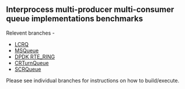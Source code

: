 ## Interprocess multi-producer multi-consumer queue implementations benchmarks

Relevent branches - 
- [LCRQ](https://github.com/r10a/threads_exp/tree/LCRQueue)
- [MSQueue](https://github.com/r10a/threads_exp/tree/MSQueue)
- [DPDK RTE_RING](https://github.com/r10a/threads_exp/tree/RTE_Ring)
- [CRTurnQueue](https://github.com/r10a/threads_exp/tree/CRTQueue)
- [SCRQueue](https://github.com/r10a/threads_exp/tree/SCRQueue)

Please see individual branches for instructions on how to build/execute.
